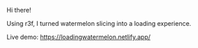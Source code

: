 Hi there! 

Using r3f, I turned watermelon slicing into a loading experience.

Live demo: https://loadingwatermelon.netlify.app/